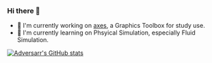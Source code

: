 ### Hi there 👋

- 🔭 I'm currently working on [axes](https://github.com/Adversarr/axes), a Graphics Toolbox for study use.
- 🌱 I'm currently learning on Phsyical Simulation, especially Fluid Simulation.


[![Adversarr's GitHub stats](https://github-readme-stats.vercel.app/api?username=Adversarr)](https://github.com/Adversarr/ACG)


<!--
**Adversarr/Adversarr** is a ✨ _special_ ✨ repository because its `README.md` (this file) appears on your GitHub profile.

Here are some ideas to get you started:

- 🔭 I’m currently working on ...
- 🌱 I’m currently learning ...
- 👯 I’m looking to collaborate on ...
- 🤔 I’m looking for help with ...
- 💬 Ask me about ...
- 📫 How to reach me: ...
- 😄 Pronouns: ...
- ⚡ Fun fact: ...
-->
